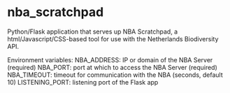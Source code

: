 # nba_scratchpad

Python/Flask application that serves up NBA Scratchpad, a html/Javascript/CSS-based tool for use with the Netherlands Biodiversity API.

Environment variables:
NBA_ADDRESS: IP or domain of the NBA Server (required)
NBA_PORT: port at which to access the NBA Server (required)
NBA_TIMEOUT: timeout for communication with the NBA (seconds, default 10)
LISTENING_PORT: listening port of the Flask app

